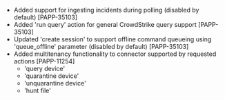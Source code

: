 - Added support for ingesting incidents during polling (disabled by default) [PAPP-35103]
- Added 'run query' action for general CrowdStrike query support [PAPP-35103]
- Updated 'create session' to support offline command queueing using 'queue_offline' parameter (disabled by default) [PAPP-35103]
- Added multitenancy functionality to connector supported by requested actions [PAPP-11254]
  - 'query device'
  - 'quarantine device'
  - 'unquarantine device'
  - 'hunt file'
